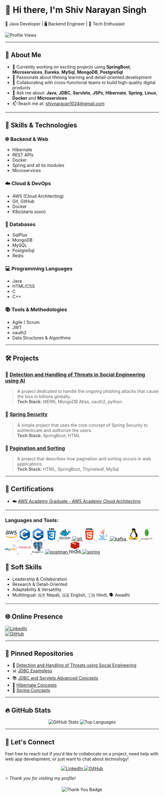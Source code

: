 # 👋 Hi there, I'm Shiv Narayan Singh  
🔧 Java Developer | 🖥 Backend Engineer | 🤖 Tech Enthusiast  

![Profile Views](https://komarev.com/ghpvc/?username=jeevankoiri10&color=blueviolet)

---

## 🌟 About Me

- 🔭 Currently working on exciting projects using **SpringBoot**, **Microservices**, **Eureka**, **MySql**, **MongoDB**, **PostgreSql**  
- 🌱 Passionate about lifelong learning and detail-oriented development  
- 🤝 Collaborating with cross-functional teams to build high-quality digital products  
- 💬 Ask me about: **Java**, **JDBC**, **Servlets**, **JSPs**, **Hibernate**, **Spring**, **Linux**, **Docker** and **Microservices**  
- 📫 Reach me at: [shivnarayan1024@gmail.com](mailto:shivnarayan1024@gmail.com)

---

## 🚀 Skills & Technologies

### 🌐 Backend & Web
- Hibernate
- REST APIs
- Docker
- Spring and all its modules
- Microservices

### ☁️ Cloud & DevOps
- AWS (Cloud Architecting)
- Git, GitHub
- Docker
- K8s(starts soon)

### 💾 Databases
- SqlPlus
- MongoDB
- MySQL
- PostgreSql
- Redis

### 💻 Programming Languages
- Java
- HTML/CSS
- C
- C++

### 📚 Tools & Methodologies
- Agile / Scrum
- JWT
- oauth2
- Data Structures & Algorithms
---

## 🛠 Projects

### 📘 [Detection and Handling of Threats in Social Engineering using AI](https://github.com/Shiv-Super-Hero/Detection-And-Handling-of-Threats-in-Social-Engineering-Using-AI)  
> A project dedicated to handle the ongoing phishing attacks that cause the loss in billions globally.  
**Tech Stack:** MERN, MongoDB Atlas, oauth2, python

### 🌾 [Spring Security](https://github.com/Shiv-Super-Hero/Spring-Security)  
> A simple project that uses the core concept of Spring Security to authenticate and authorize the users.  
**Tech Stack:** SpringBoot, HTML

### 📍 [Pagination and Sorting](https://github.com/Shiv-Super-Hero/Pagination-and-Sorting-Example)  
> A project that describes how pagination and sorting occurs in web applications.  
**Tech Stack:** HTML, SpringBoot, Thymeleaf, MySql

---

## 📜 Certifications

- ☁️ [AWS Academy Graduate - AWS Academy Cloud Architecting](https://www.credly.com/badges/f2202e55-091f-4ef9-962f-7cc00f691668)
---
<h3 align="left">Languages and Tools:</h3>
<p align="left"> <a href="https://aws.amazon.com" target="_blank" rel="noreferrer"> <img src="https://raw.githubusercontent.com/devicons/devicon/master/icons/amazonwebservices/amazonwebservices-original-wordmark.svg" alt="aws" width="40" height="40"/> </a> <a href="https://www.cprogramming.com/" target="_blank" rel="noreferrer"> <img src="https://raw.githubusercontent.com/devicons/devicon/master/icons/c/c-original.svg" alt="c" width="40" height="40"/> </a> <a href="https://www.w3schools.com/cpp/" target="_blank" rel="noreferrer"> <img src="https://raw.githubusercontent.com/devicons/devicon/master/icons/cplusplus/cplusplus-original.svg" alt="cplusplus" width="40" height="40"/> </a> <a href="https://www.w3schools.com/css/" target="_blank" rel="noreferrer"> <img src="https://raw.githubusercontent.com/devicons/devicon/master/icons/css3/css3-original-wordmark.svg" alt="css3" width="40" height="40"/> </a> <a href="https://www.docker.com/" target="_blank" rel="noreferrer"> <img src="https://raw.githubusercontent.com/devicons/devicon/master/icons/docker/docker-original-wordmark.svg" alt="docker" width="40" height="40"/> </a> <a href="https://git-scm.com/" target="_blank" rel="noreferrer"> <img src="https://www.vectorlogo.zone/logos/git-scm/git-scm-icon.svg" alt="git" width="40" height="40"/> </a> <a href="https://www.w3.org/html/" target="_blank" rel="noreferrer"> <img src="https://raw.githubusercontent.com/devicons/devicon/master/icons/html5/html5-original-wordmark.svg" alt="html5" width="40" height="40"/> </a> <a href="https://www.java.com" target="_blank" rel="noreferrer"> <img src="https://raw.githubusercontent.com/devicons/devicon/master/icons/java/java-original.svg" alt="java" width="40" height="40"/> </a> <a href="https://kafka.apache.org/" target="_blank" rel="noreferrer"> <img src="https://www.vectorlogo.zone/logos/apache_kafka/apache_kafka-icon.svg" alt="kafka" width="40" height="40"/> </a> <a href="https://www.linux.org/" target="_blank" rel="noreferrer"> <img src="https://raw.githubusercontent.com/devicons/devicon/master/icons/linux/linux-original.svg" alt="linux" width="40" height="40"/> </a> <a href="https://www.mongodb.com/" target="_blank" rel="noreferrer"> <img src="https://raw.githubusercontent.com/devicons/devicon/master/icons/mongodb/mongodb-original-wordmark.svg" alt="mongodb" width="40" height="40"/> </a> <a href="https://www.mysql.com/" target="_blank" rel="noreferrer"> <img src="https://raw.githubusercontent.com/devicons/devicon/master/icons/mysql/mysql-original-wordmark.svg" alt="mysql" width="40" height="40"/> </a> <a href="https://www.oracle.com/" target="_blank" rel="noreferrer"> <img src="https://raw.githubusercontent.com/devicons/devicon/master/icons/oracle/oracle-original.svg" alt="oracle" width="40" height="40"/> </a> <a href="https://www.postgresql.org" target="_blank" rel="noreferrer"> <img src="https://raw.githubusercontent.com/devicons/devicon/master/icons/postgresql/postgresql-original-wordmark.svg" alt="postgresql" width="40" height="40"/> </a> <a href="https://postman.com" target="_blank" rel="noreferrer">
  <img src="https://uxwing.com/wp-content/themes/uxwing/download/brands-and-social-media/postman-icon.png" alt="postman" width="40" height="40"/>
</a>
 <a href="https://redis.io" target="_blank" rel="noreferrer"> <img src="https://raw.githubusercontent.com/devicons/devicon/master/icons/redis/redis-original-wordmark.svg" alt="redis" width="40" height="40"/> </a> <a href="https://spring.io/" target="_blank" rel="noreferrer"> <img src="https://www.vectorlogo.zone/logos/springio/springio-icon.svg" alt="spring" width="40" height="40"/> </a> </p>

## 💼 Soft Skills

- Leadership & Collaboration  
- Research & Detail-Oriented  
- Adaptability & Versatility  
- Multilingual: 🇳🇵 Nepali, 🇬🇧 English, 🇮🇳 Hindi, 🗣 Awadhi
---

## 🌐 Online Presence

[![LinkedIn](https://img.shields.io/badge/LinkedIn-blue?logo=linkedin)](https://www.linkedin.com/in/shiv-narayan-singh-b02603322/)  
[![GitHub](https://img.shields.io/badge/GitHub-000?logo=github)](https://github.com/Shiv-Super-Hero)  

---

## 📌 Pinned Repositories

- 🔧 [Detection and Handling of Threats using Social Engineering](https://github.com/Shiv-Super-Hero/Detection-And-Handling-of-Threats-in-Social-Engineering-Using-AI)  
- 📊 [JDBC Exampless](https://github.com/Shiv-Super-Hero/Jdbc-Examples)  
- 📚 [JDBC and Servlets Advanced Concepts](https://github.com/Shiv-Super-Hero/Jdbc_adv)  
- 📝 [Hibernate Concepts](https://github.com/Shiv-Super-Hero/Hibernate)
- 📝 [Spring Concepts](https://github.com/Shiv-Super-Hero/Spring)
---

## 🔥 GitHub Stats

<p align="center">
  <img src="https://github-readme-stats.vercel.app/api?username=Shiv-Super-Hero&show_icons=true&theme=tokyonight" alt="GitHub Stats" height="180"/>
  <img src="https://github-readme-stats.vercel.app/api/top-langs/?username=Shiv-Super-Hero&layout=compact&theme=tokyonight" alt="Top Languages" height="180"/>
</p>

---

## 🤝 Let's Connect

Feel free to reach out if you'd like to collaborate on a project, need help with web app development, or just want to chat about technology!

<p align="center">
  <a href="https://www.linkedin.com/in/shiv-narayan-singh-b02603322/" target="_blank">
    <img src="https://img.shields.io/badge/LinkedIn-0077B5?style=for-the-badge&logo=linkedin&logoColor=white" alt="LinkedIn"/>
  </a>
  <a href="https://github.com/Shiv-Super-Hero" target="_blank">
    <img src="https://img.shields.io/badge/GitHub-100000?style=for-the-badge&logo=github&logoColor=white" alt="GitHub"/>
  </a>
</p>

⭐️ *Thank you for visiting my profile!*
<p align="center">
  <img src="https://img.shields.io/badge/Thank%20You%20for%20Visiting-💖-pink?style=for-the-badge" alt="Thank You Badge"/>
</p>
